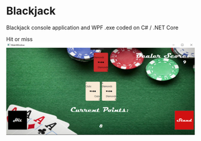 # Blackjack
Blackjack console application and WPF .exe coded on C# / .NET Core

Hit or miss
![WPF Desktop Application](blackjackwpf/Images/Blackjack.png)
